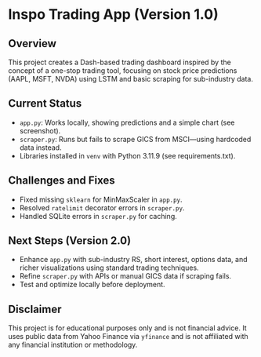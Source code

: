 # Inspo Trading App (Version 1.0)

## Overview
This project creates a Dash-based trading dashboard inspired by the concept of a one-stop trading tool, focusing on stock price predictions (AAPL, MSFT, NVDA) using LSTM and basic scraping for sub-industry data.

## Current Status
- `app.py`: Works locally, showing predictions and a simple chart (see screenshot).
- `scraper.py`: Runs but fails to scrape GICS from MSCI—using hardcoded data instead.
- Libraries installed in `venv` with Python 3.11.9 (see requirements.txt).

## Challenges and Fixes
- Fixed missing `sklearn` for MinMaxScaler in `app.py`.
- Resolved `ratelimit` decorator errors in `scraper.py`.
- Handled SQLite errors in `scraper.py` for caching.

## Next Steps (Version 2.0)
- Enhance `app.py` with sub-industry RS, short interest, options data, and richer visualizations using standard trading techniques.
- Refine `scraper.py` with APIs or manual GICS data if scraping fails.
- Test and optimize locally before deployment.

## Disclaimer
This project is for educational purposes only and is not financial advice. It uses public data from Yahoo Finance via `yfinance` and is not affiliated with any financial institution or methodology.